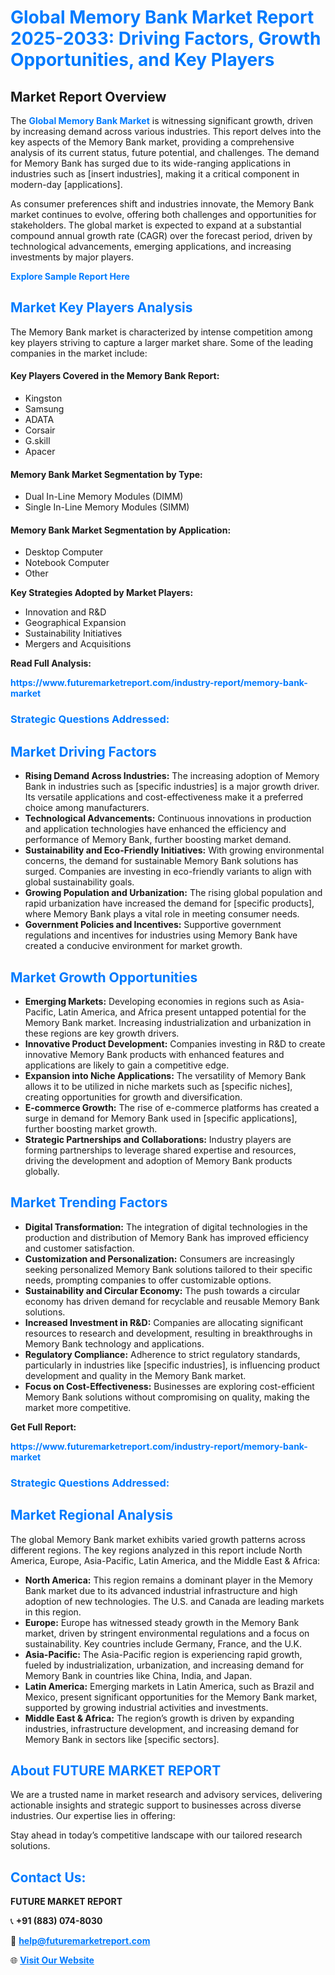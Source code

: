 <h1 style="color: #007BFF;">Global Memory Bank Market Report 2025-2033: Driving Factors, Growth Opportunities, and Key Players</h1>

<section id="overview">
<h2>Market Report Overview</h2>
<p>The <a href="https://www.futuremarketreport.com/industry-report/memory-bank-market" style="color: #007BFF; text-decoration: none;"><strong>Global Memory Bank Market</strong></a> is witnessing significant growth, driven by increasing demand across various industries. This report delves into the key aspects of the Memory Bank market, providing a comprehensive analysis of its current status, future potential, and challenges. The demand for Memory Bank has surged due to its wide-ranging applications in industries such as [insert industries], making it a critical component in modern-day [applications].</p>
<p>As consumer preferences shift and industries innovate, the Memory Bank market continues to evolve, offering both challenges and opportunities for stakeholders. The global market is expected to expand at a substantial compound annual growth rate (CAGR) over the forecast period, driven by technological advancements, emerging applications, and increasing investments by major players.</p>
</section>

<section id="overview">
<p><a href="https://www.futuremarketreport.com/request-sample/reportId=76076" style="color: #007BFF; text-decoration: none;"><strong>Explore Sample Report Here</strong></a></p>
</section>

<section id="key-players">
<h2 style="color: #007BFF;">Market Key Players Analysis</h2>
<p>The Memory Bank market is characterized by intense competition among key players striving to capture a larger market share. Some of the leading companies in the market include:</p>
<h4>Key Players Covered in the Memory Bank Report:</h4>
<ul><li>Kingston</li><li>Samsung</li><li>ADATA</li><li>Corsair</li><li>G.skill</li><li>Apacer</li></ul>
<h4>Memory Bank Market Segmentation by Type:</h4>
<ul><li>Dual In-Line Memory Modules (DIMM)</li><li>Single In-Line Memory Modules (SIMM)</li></ul>

<h4>Memory Bank Market Segmentation by Application:</h4>
<ul><li>Desktop Computer</li><li>Notebook Computer</li><li>Other</li></ul>
<p><strong>Key Strategies Adopted by Market Players:</strong></p>
<ul>
<li>Innovation and R&D</li>
<li>Geographical Expansion</li>
<li>Sustainability Initiatives</li>
<li>Mergers and Acquisitions</li>
</ul>
</section>

<section>
<p><strong>Read Full Analysis: </strong></p><a href="https://www.futuremarketreport.com/industry-report/memory-bank-market" style="color: #007BFF; text-decoration: none;"><strong>https://www.futuremarketreport.com/industry-report/memory-bank-market</strong></a>
<h3 style="color: #007BFF;">Strategic Questions Addressed:</h3>
</section>

<section id="driving-factors">
<h2 style="color: #007BFF;">Market Driving Factors</h2>
<ul>
<li><strong>Rising Demand Across Industries:</strong> The increasing adoption of Memory Bank in industries such as [specific industries] is a major growth driver. Its versatile applications and cost-effectiveness make it a preferred choice among manufacturers.</li>
<li><strong>Technological Advancements:</strong> Continuous innovations in production and application technologies have enhanced the efficiency and performance of Memory Bank, further boosting market demand.</li>
<li><strong>Sustainability and Eco-Friendly Initiatives:</strong> With growing environmental concerns, the demand for sustainable Memory Bank solutions has surged. Companies are investing in eco-friendly variants to align with global sustainability goals.</li>
<li><strong>Growing Population and Urbanization:</strong> The rising global population and rapid urbanization have increased the demand for [specific products], where Memory Bank plays a vital role in meeting consumer needs.</li>
<li><strong>Government Policies and Incentives:</strong> Supportive government regulations and incentives for industries using Memory Bank have created a conducive environment for market growth.</li>
</ul>
</section>

<section id="growth-opportunities">
<h2 style="color: #007BFF;">Market Growth Opportunities</h2>
<ul>
<li><strong>Emerging Markets:</strong> Developing economies in regions such as Asia-Pacific, Latin America, and Africa present untapped potential for the Memory Bank market. Increasing industrialization and urbanization in these regions are key growth drivers.</li>
<li><strong>Innovative Product Development:</strong> Companies investing in R&D to create innovative Memory Bank products with enhanced features and applications are likely to gain a competitive edge.</li>
<li><strong>Expansion into Niche Applications:</strong> The versatility of Memory Bank allows it to be utilized in niche markets such as [specific niches], creating opportunities for growth and diversification.</li>
<li><strong>E-commerce Growth:</strong> The rise of e-commerce platforms has created a surge in demand for Memory Bank used in [specific applications], further boosting market growth.</li>
<li><strong>Strategic Partnerships and Collaborations:</strong> Industry players are forming partnerships to leverage shared expertise and resources, driving the development and adoption of Memory Bank products globally.</li>
</ul>
</section>

<section id="trending-factors">
<h2 style="color: #007BFF;">Market Trending Factors</h2>
<ul>
<li><strong>Digital Transformation:</strong> The integration of digital technologies in the production and distribution of Memory Bank has improved efficiency and customer satisfaction.</li>
<li><strong>Customization and Personalization:</strong> Consumers are increasingly seeking personalized Memory Bank solutions tailored to their specific needs, prompting companies to offer customizable options.</li>
<li><strong>Sustainability and Circular Economy:</strong> The push towards a circular economy has driven demand for recyclable and reusable Memory Bank solutions.</li>
<li><strong>Increased Investment in R&D:</strong> Companies are allocating significant resources to research and development, resulting in breakthroughs in Memory Bank technology and applications.</li>
<li><strong>Regulatory Compliance:</strong> Adherence to strict regulatory standards, particularly in industries like [specific industries], is influencing product development and quality in the Memory Bank market.</li>
<li><strong>Focus on Cost-Effectiveness:</strong> Businesses are exploring cost-efficient Memory Bank solutions without compromising on quality, making the market more competitive.</li>
</ul>
</section>

<section>
<p><strong>Get Full Report: </strong></p><a href="https://www.futuremarketreport.com/industry-report/memory-bank-market" style="color: #007BFF; text-decoration: none;"><strong>https://www.futuremarketreport.com/industry-report/memory-bank-market</strong></a>
<h3 style="color: #007BFF;">Strategic Questions Addressed:</h3>
</section>


<section id="regional-analysis">
<h2 style="color: #007BFF;">Market Regional Analysis</h2>
<p>The global Memory Bank market exhibits varied growth patterns across different regions. The key regions analyzed in this report include North America, Europe, Asia-Pacific, Latin America, and the Middle East & Africa:</p>
<ul>
<li><strong>North America:</strong> This region remains a dominant player in the Memory Bank market due to its advanced industrial infrastructure and high adoption of new technologies. The U.S. and Canada are leading markets in this region.</li>
<li><strong>Europe:</strong> Europe has witnessed steady growth in the Memory Bank market, driven by stringent environmental regulations and a focus on sustainability. Key countries include Germany, France, and the U.K.</li>
<li><strong>Asia-Pacific:</strong> The Asia-Pacific region is experiencing rapid growth, fueled by industrialization, urbanization, and increasing demand for Memory Bank in countries like China, India, and Japan.</li>
<li><strong>Latin America:</strong> Emerging markets in Latin America, such as Brazil and Mexico, present significant opportunities for the Memory Bank market, supported by growing industrial activities and investments.</li>
<li><strong>Middle East & Africa:</strong> The region’s growth is driven by expanding industries, infrastructure development, and increasing demand for Memory Bank in sectors like [specific sectors].</li>
</ul>
</section>

<footer>
<h2 style="color: #007BFF;">About FUTURE MARKET REPORT</h2>
<p>We are a trusted name in market research and advisory services, delivering actionable insights and strategic support to businesses across diverse industries. Our expertise lies in offering:</p>

<p>Stay ahead in today’s competitive landscape with our tailored research solutions.</p>

<h2 style="color: #007BFF;">Contact Us:</h2>
<p><strong>FUTURE MARKET REPORT</strong></p>
<p>📞 <strong>+91 (883) 074-8030</strong></p>
<p>📧 <strong><a href="mailto:help@futuremarketreport.com" style="color: #007BFF;">help@futuremarketreport.com</a></strong></p>
<p>🌐 <strong><a href="https://www.futuremarketreport.com/" style="color: #007BFF;">Visit Our Website</a></strong></p>
</footer>